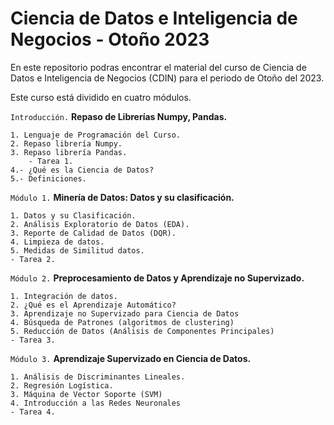 # Ciencia de Datos e Inteligencia de Negocios - Otoño 2023
En este repositorio podras encontrar el material del curso de Ciencia de Datos e Inteligencia de Negocios (CDIN) para el periodo de Otoño del 2023.

Este curso está dividido en cuatro módulos. 

`Introducción.` **Repaso de Librerías Numpy, Pandas.**

    1. Lenguaje de Programación del Curso.
    2. Repaso librería Numpy.
    3. Repaso librería Pandas.
        - Tarea 1.
    4.- ¿Qué es la Ciencia de Datos?
    5.- Definiciones.
    
`Módulo 1.` **Minería de Datos: Datos y su clasificación.**

    1. Datos y su Clasificación.
    2. Análisis Exploratorio de Datos (EDA).
    3. Reporte de Calidad de Datos (DQR).
    4. Limpieza de datos.
    5. Medidas de Similitud datos.
    - Tarea 2.

`Módulo 2.` **Preprocesamiento de Datos y Aprendizaje no Supervizado.**

    1. Integración de datos.
    2. ¿Qué es el Aprendizaje Automático?
    3. Aprendizaje no Supervizado para Ciencia de Datos
    4. Búsqueda de Patrones (algoritmos de clustering)
    5. Reducción de Datos (Análisis de Componentes Principales)
    - Tarea 3.
    
`Módulo 3.` **Aprendizaje Supervizado en Ciencia de Datos.**

    1. Análisis de Discriminantes Lineales.
    2. Regresión Logística.
    3. Máquina de Vector Soporte (SVM)
    4. Introducción a las Redes Neuronales
    - Tarea 4.
